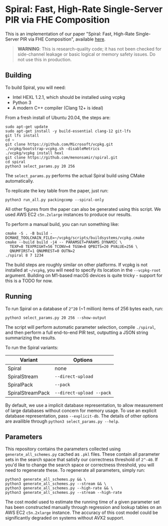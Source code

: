 # Spiral: Fast, High-Rate Single-Server PIR via FHE Composition

This is an implementation of our paper "Spiral: Fast, High-Rate Single-Server PIR via FHE Composition", available [here](https://eprint.iacr.org/2022/368.pdf).

> **WARNING**: This is research-quality code; it has not been checked for side-channel leakage or basic logical or memory safety issues. Do not use this in production.

## Building

To build Spiral, you will need:
- Intel HEXL 1.2.1, which should be installed using vcpkg
- Python 3
- A modern C++ compiler (Clang 12+ is ideal)

From a fresh install of Ubuntu 20.04, the steps are:

```
sudo apt-get update
sudo apt-get install -y build-essential clang-12 git-lfs
git lfs install
cd ~
git clone https://github.com/Microsoft/vcpkg.git
./vcpkg/bootstrap-vcpkg.sh -disableMetrics
./vcpkg/vcpkg install hexl
git clone https://github.com/menonsamir/spiral.git
cd spiral
python3 select_params.py 20 256
```

The `select_params.py` performs the actual Spiral build using CMake automatically.

To replicate the key table from the paper, just run:

```
python3 run_all.py packingcomp --spiral-only
```

All other figures from the paper can also be generated using this script. We used AWS EC2 `c5n.2xlarge` instances to produce our results.

To perform a manual build, you can run something like:

```
cmake -S . -B build -DCMAKE_TOOLCHAIN_FILE=~/vcpkg/scripts/buildsystems/vcpkg.cmake
cmake --build build -j4 -- PARAMSET=PARAMS_DYNAMIC \
  TEXP=8 TEXPRIGHT=56 TCONV=4 TGSW=8 QPBITS=20 PVALUE=256 \
  QNUMFIRST=1 QNUMREST=0 OUTN=2 
./spiral 8 7 1234
```

The build steps are roughly similar on other platforms. If vcpkg is not installed at `~/vcpkg`, you will need to specify its location in the `--vcpkg-root` argument. Building on M1-based macOS devices is quite tricky - support for this is a TODO for now.

## Running

To run Spiral on a database of `2^20` (~1 million) items of 256 bytes each, run:
```
python3 select_params.py 20 256 --show-output
```

The script will perform automatic parameter selection, compile `./spiral`, and then perform a full end-to-end PIR test, outputting a JSON string summarizing the results.

To run the Spiral variants:

| Variant          | Options                  |
| ---------------- | ------------------------ |
| Spiral           | none                     |
| SpiralStream     | `--direct-upload`        |
| SpiralPack       | `--pack`                 |
| SpiralStreamPack | `--direct-upload --pack` |

By default, we use a implicit database representation, to allow measurement of large databases without concern for memory usage. To use an explicit database representation, pass `--explicit-db`. The details of other options are availible through `python3 select_params.py --help`.

## Parameters

This repository contains the parameters collected using `generate_all_schemes.py` cached as `.pkl` files. These contain all parameter sets in the search space that satisfy our correctness threshold of `2^-40`. If you'd like to change the search space or correctness threshold, you will need to regenerate these. To regenerate all parameters, simply run:

```
python3 generate_all_schemes.py && \
python3 generate_all_schemes.py --stream && \
python3 generate_all_schemes.py --high-rate && \
python3 generate_all_schemes.py --stream --high-rate
```

The cost model used to estimate the running time of a given parameter set has been constructed manually through regression and lookup tables on an AWS EC2 `c5n.2xlarge` instance. The accuracy of this cost model could be significantly degraded on systems without AVX2 support.
